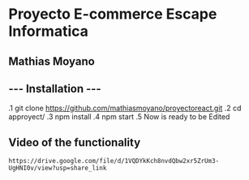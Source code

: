 # Proyecto E-commerce Escape Informatica
## Mathias Moyano

## --- Installation ---

.1  git clone https://github.com/mathiasmoyano/proyectoreact.git
.2  cd approyect/
.3  npm install
.4  npm start
.5  Now is ready to be Edited

## Video of the functionality
    
    https://drive.google.com/file/d/1VQDYkKch8nvdQbw2xr5ZrUm3-UgHNI0v/view?usp=share_link